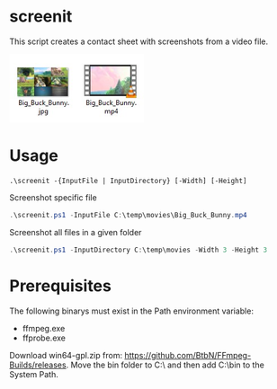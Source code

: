 # screenit
This script creates a contact sheet with screenshots from a video file.

![alt text](https://raw.githubusercontent.com/domenicbrosh/screenit/main/file_explorer_Big_Buck_Bunny.jpg)

# Usage
	.\screenit -{InputFile | InputDirectory} [-Width] [-Height]

Screenshot specific file

```powershell
.\screenit.ps1 -InputFile C:\temp\movies\Big_Buck_Bunny.mp4
```

Screenshot all files in a given folder
```powershell
.\screenit.ps1 -InputDirectory C:\temp\movies -Width 3 -Height 3
```

# Prerequisites
The following binarys must exist in the Path environment variable:

* ffmpeg.exe
* ffprobe.exe

Download win64-gpl.zip from: https://github.com/BtbN/FFmpeg-Builds/releases. Move the bin folder to C:\ and then add C:\bin to the System Path.
